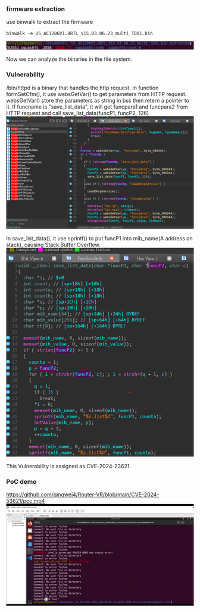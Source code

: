 ### firmware extraction
use binwalk to extract the firmware
```
binwalk -e US_AC1206V1.0RTL_V15.03.06.23_multi_TD01.bin
```
![image](./img/1.png)


Now we can analyze the binaries in the file system.
### Vulnerability
/bin/httpd is a binary that handles the http request.
In function formSetCfm(), it use websGetVar() to get parameters from HTTP request. websGetVar() store the parameters as string in bss then retern a pointer to it.
If funcname is "save_list_data", it will get funcpara1 and funcpara2 from HTTP request and call save_list_data(funcP1, funcP2, 126)
![image](./img/2.png)

In save_list_data(), it use sprintf() to put funcP1 into mib_name(A address on stack), causing Stack Buffer Overflow.
![image](./img/3.png)

This Vulnerability is assigned as CVE-2024-23621.

### PoC demo
https://github.com/qingwei4/Router-VR/blob/main/CVE-2024-53621/poc.mp4
![image](./img/4.png)
